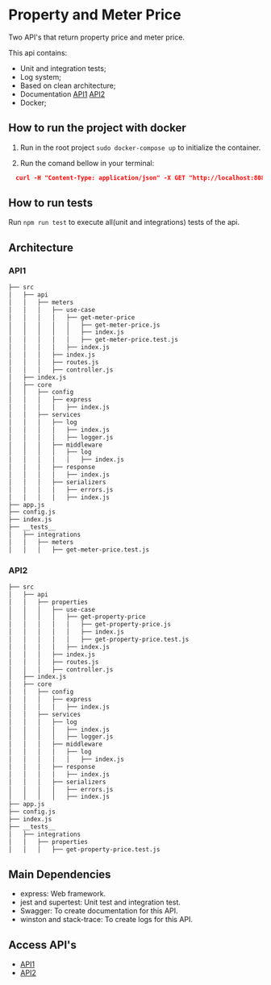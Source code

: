 # Property and Meter Price

Two API's that return property price and meter price.

This api contains:

- Unit and integration tests;
- Log system;
- Based on clean architecture;
- Documentation
    [API1](https://infinite-shelf-03720.herokuapp.com/doc/#/Meters/get_meters_price)
    [API2](https://nameless-bayou-05586.herokuapp.com/doc/#/Properties/get_properties_price)
- Docker;

## How to run the project with docker

1) Run in the root project `sudo docker-compose up` to initialize the container.

2) Run the comand bellow in your terminal:
```json
  curl -H "Content-Type: application/json" -X GET "http://localhost:8080/api/properties/price?quantity=10"
```

## How to run tests

Run `npm run test` to execute all(unit and integrations) tests of the api.

## Architecture

### API1

```bash
├── src
│   ├── api
│   │   ├── meters
│   │   │   ├── use-case
│   │   │   │   ├── get-meter-price
│   │   │   │   │   ├── get-meter-price.js
│   │   │   │   │   ├── index.js
│   │   │   │   │   ├── get-meter-price.test.js
│   │   │   │   ├── index.js
│   │   │   ├── index.js
│   │   │   ├── routes.js
│   │   │   ├── controller.js
│   ├── index.js
│   ├── core
│   │   ├── config
│   │   │   ├── express
│   │   │   │   ├── index.js
│   │   ├── services
│   │   │   ├── log
│   │   │   │   ├── index.js
│   │   │   │   ├── logger.js
│   │   │   ├── middleware
│   │   │   │   ├── log
│   │   │   │   │   ├── index.js
│   │   │   ├── response
│   │   │   │   ├── index.js
│   │   │   ├── serializers
│   │   │   │   ├── errors.js
│   │   │   │   ├── index.js
├── app.js
├── config.js
├── index.js
├── __tests__
│   ├── integrations
│   │   ├── meters
│   │   │   ├── get-meter-price.test.js
```

### API2

```bash
├── src
│   ├── api
│   │   ├── properties
│   │   │   ├── use-case
│   │   │   │   ├── get-property-price
│   │   │   │   │   ├── get-property-price.js
│   │   │   │   │   ├── index.js
│   │   │   │   │   ├── get-property-price.test.js
│   │   │   │   ├── index.js
│   │   │   ├── index.js
│   │   │   ├── routes.js
│   │   │   ├── controller.js
│   ├── index.js
│   ├── core
│   │   ├── config
│   │   │   ├── express
│   │   │   │   ├── index.js
│   │   ├── services
│   │   │   ├── log
│   │   │   │   ├── index.js
│   │   │   │   ├── logger.js
│   │   │   ├── middleware
│   │   │   │   ├── log
│   │   │   │   │   ├── index.js
│   │   │   ├── response
│   │   │   │   ├── index.js
│   │   │   ├── serializers
│   │   │   │   ├── errors.js
│   │   │   │   ├── index.js
├── app.js
├── config.js
├── index.js
├── __tests__
│   ├── integrations
│   │   ├── properties
│   │   │   ├── get-property-price.test.js
```

## Main Dependencies

- express: Web framework.
- jest and supertest: Unit test and integration test.
- Swagger: To create documentation for this API.
- winston and stack-trace: To create logs for this API.

## Access API's

- [API1](https://infinite-shelf-03720.herokuapp.com/api/meters/price)
- [API2](https://nameless-bayou-05586.herokuapp.com/api/properties/price?quantity=10)
